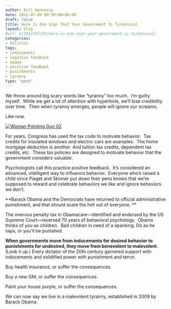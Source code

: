```yaml
---
author: Bill Hennessy
date: 2012-07-03 09:50:00+00:00
draft: false
title: Here Is One Sign That Your Government Is Tyrannical
layout: blog
#url: e/2012/07/03/here-is-one-sign-your-government-is-tyrannical/
categories:
- Politics
tags:
- inducements
- negative feedback
- obama
- positive feedback
- punishments
- tyranny
type: "post"
---
```


We throw around big scary words like “tyranny” too much.  I’m guilty myself.  While we get a lot of attention with hyperbole, we’ll lose credibility over time.  Then when tyranny emerges, people will ignore our screams.

Like now.

[![Woman Pointing Gun 02](https://ludicrite.files.wordpress.com/2012/06/woman-pointing-gun-02_thumb.jpg)
](https://ludicrite.files.wordpress.com/2012/06/woman-pointing-gun-021.jpg)

For years, Congress has used the tax code to motivate behavior.  Tax credits for insulated windows and electric cars are examples.  The home mortgage deduction is another. And tuition tax credits, dependent tax credits, etc.  These tax policies are designed to motivate behavior that the government considers valuable.

Psychologists call this practice positive feedback.  It’s considered an advanced, intelligent way to influence behavior.  Everyone who’s raised a child since Piaget and Skinner put down their pens knows that we’re supposed to reward and celebrate behaviors we like and ignore behaviors we don’t.

**Barack Obama and the Democrats have returned to official administrative punishment, and that should scare the hell out of everyone. **

The onerous penalty tax in Obamacare—identified and endorsed by the US Supreme Court—reversed 70 years of behavioral psychology.  Obama thinks of you as children.  Bad children in need of a spanking. Do as he says, or you’ll be punished.

**When governments move from inducements for desired behavior to punishments for undesired, they move from benevolent to malevolent**.  (Look it up.) Every dictator of the 20th century garnered support with inducements and solidified power with punishment and terror.

Buy health insurance, or suffer the consequences.

Buy a new GM, or suffer the consequences.

Paint your house purple, or suffer the consequences.

We can now say we live in a malevolent tyranny, established in 2009 by Barack Obama.
